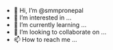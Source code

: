 - 👋 Hi, I’m @smmpronepal
- 👀 I’m interested in ...
- 🌱 I’m currently learning ...
- 💞️ I’m looking to collaborate on ...
- 📫 How to reach me ...

<!---
smmpronepal/smmpronepal is a ✨ special ✨ repository because its `README.md` (this file) appears on your GitHub profile.
You can click the Preview link to take a look at your changes.
--->
